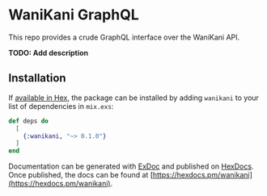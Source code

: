 # WaniKani GraphQL

This repo provides a crude GraphQL interface over the WaniKani API.

**TODO: Add description**

## Installation

If [available in Hex](https://hex.pm/docs/publish), the package can be installed
by adding `wanikani` to your list of dependencies in `mix.exs`:

```elixir
def deps do
  [
    {:wanikani, "~> 0.1.0"}
  ]
end
```

Documentation can be generated with [ExDoc](https://github.com/elixir-lang/ex_doc)
and published on [HexDocs](https://hexdocs.pm). Once published, the docs can
be found at [https://hexdocs.pm/wanikani](https://hexdocs.pm/wanikani).
